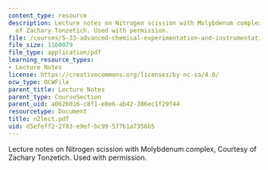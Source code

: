 ```yaml
---
content_type: resource
description: Lecture notes on Nitrogen scission with Molybdenum complex, Courtesy
  of Zachary Tonzetich. Used with permission.
file: /courses/5-33-advanced-chemical-experimentation-and-instrumentation-fall-2007/d5efeff22f83e9efbc99577b1a7356b5_n2lect.pdf
file_size: 1160079
file_type: application/pdf
learning_resource_types:
- Lecture Notes
license: https://creativecommons.org/licenses/by-nc-sa/4.0/
ocw_type: OCWFile
parent_title: Lecture Notes
parent_type: CourseSection
parent_uid: a0626016-c8f1-e8e6-ab42-386ec1f29f44
resourcetype: Document
title: n2lect.pdf
uid: d5efeff2-2f83-e9ef-bc99-577b1a7356b5
---
```

Lecture notes on Nitrogen scission with Molybdenum complex, Courtesy of Zachary Tonzetich. Used with permission.
